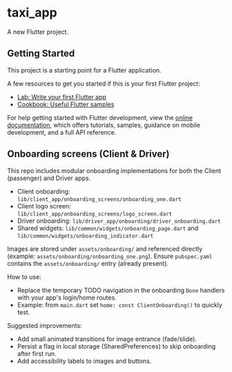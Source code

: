 # taxi_app

A new Flutter project.

## Getting Started

This project is a starting point for a Flutter application.

A few resources to get you started if this is your first Flutter project:

- [Lab: Write your first Flutter app](https://docs.flutter.dev/get-started/codelab)
- [Cookbook: Useful Flutter samples](https://docs.flutter.dev/cookbook)

For help getting started with Flutter development, view the
[online documentation](https://docs.flutter.dev/), which offers tutorials,
samples, guidance on mobile development, and a full API reference.


## Onboarding screens (Client & Driver)

This repo includes modular onboarding implementations for both the Client (passenger) and Driver apps.

- Client onboarding: `lib/client_app/onboarding_screens/onboarding_one.dart`
- Client logo screen: `lib/client_app/onboarding_screens/logo_screen.dart`
- Driver onboarding: `lib/driver_app/onboarding/driver_onboarding.dart`
- Shared widgets: `lib/common/widgets/onboarding_page.dart` and `lib/common/widgets/onboarding_indicator.dart`

Images are stored under `assets/onboarding/` and referenced directly (example: `assets/onboarding/onboarding_one.png`). Ensure `pubspec.yaml` contains the `assets/onboarding/` entry (already present).

How to use:
- Replace the temporary TODO navigation in the onboarding `Done` handlers with your app's login/home routes.
- Example: from `main.dart` set `home: const ClientOnboarding()` to quickly test.

Suggested improvements:
- Add small animated transitions for image entrance (fade/slide).
- Persist a flag in local storage (SharedPreferences) to skip onboarding after first run.
- Add accessibility labels to images and buttons.
